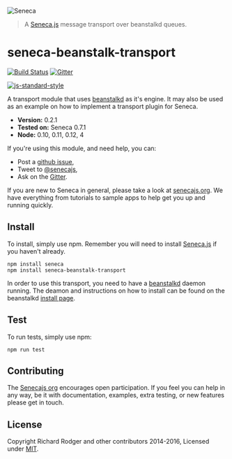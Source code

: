 ![Seneca](http://senecajs.org/files/assets/seneca-logo.png)
> A [Seneca.js][] message transport over beanstalkd queues.

# seneca-beanstalk-transport
[![Build Status][travis-badge]][travis-url]
[![Gitter][gitter-badge]][gitter-url]

[![js-standard-style][standard-badge]][standard-style]

A transport module that uses [beanstalkd][] as it's engine. It may also be used as an example on how to
implement a transport plugin for Seneca.

- __Version:__ 0.2.1
- __Tested on:__ Seneca 0.7.1
- __Node:__ 0.10, 0.11, 0.12, 4

If you're using this module, and need help, you can:

- Post a [github issue][],
- Tweet to [@senecajs][],
- Ask on the [Gitter][gitter-url].

If you are new to Seneca in general, please take a look at [senecajs.org][]. We have everything from
tutorials to sample apps to help get you up and running quickly.

## Install
To install, simply use npm. Remember you will need to install [Seneca.js][] if you haven't already.

```
npm install seneca
npm install seneca-beanstalk-transport
```

In order to use this transport, you need to have a [beanstalkd][] daemon running. The deamon
and instructions on how to install can be found on the beanstalkd [install page][].

## Test
To run tests, simply use npm:

```
npm run test
```

## Contributing
The [Senecajs org][] encourages open participation. If you feel you can help in any way, be it with
documentation, examples, extra testing, or new features please get in touch.

## License
Copyright Richard Rodger and other contributors 2014-2016, Licensed under [MIT][].

[travis-badge]: https://travis-ci.org/senecajs/seneca-beanstalk-transport.svg
[travis-url]: https://travis-ci.org/senecajs/seneca-beanstalk-transport
[gitter-badge]: https://badges.gitter.im/Join%20Chat.svg
[gitter-url]: https://gitter.im/senecajs/seneca
[standard-badge]: https://raw.githubusercontent.com/feross/standard/master/badge.png
[standard-style]: https://github.com/feross/standard

[beanstalkd]: http://kr.github.io/beanstalkd/
[install page]: http://kr.github.io/beanstalkd/download.html

[MIT]: ./LICENSE
[Senecajs org]: https://github.com/senecajs/
[Seneca.js]: https://www.npmjs.com/package/seneca
[senecajs.org]: http://senecajs.org/
[leveldb]: http://leveldb.org/
[github issue]: https://github.com/rjrodger/seneca-beanstalk-transport/issues
[@senecajs]: http://twitter.com/senecajs
